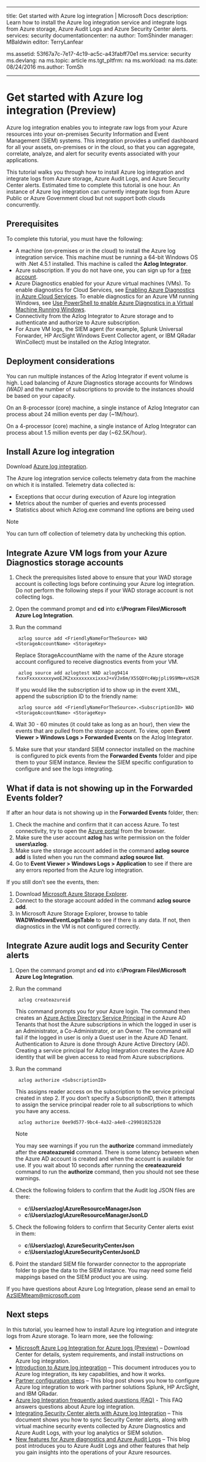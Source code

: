 
---
title: Get started with Azure log integration | Microsoft Docs
description: Learn how to install the Azure log integration service and integrate logs from Azure storage, Azure Audit Logs and Azure Security Center alerts.
services: security
documentationcenter: na
author: TomShinder
manager: MBaldwin
editor: TerryLanfear

ms.assetid: 53f67a7c-7e17-4c19-ac5c-a43fabff70e1
ms.service: security
ms.devlang: na
ms.topic: article
ms.tgt_pltfrm: na
ms.workload: na
ms.date: 08/24/2016
ms.author: TomSh

---
# Get started with Azure log integration (Preview)
Azure log integration enables you to integrate raw logs from your Azure resources into your on-premises Security Information and Event Management (SIEM) systems. This integration provides a unified dashboard for all your assets, on-premises or in the cloud, so that you can aggregate, correlate, analyze, and alert for security events associated with your applications.

This tutorial walks you through how to install Azure log integration and integrate logs from Azure storage, Azure Audit Logs, and Azure Security Center alerts. Estimated time to complete this tutorial is one hour. An instance of Azure log integration can currently integrate logs from Azure Public or Azure Government cloud but not support both clouds concurrently.  

## Prerequisites
To complete this tutorial, you must have the following:

* A machine (on-premises or in the cloud) to install the Azure log integration service. This machine must be running a 64-bit Windows OS with .Net 4.5.1 installed. This machine is called the **Azlog Integrator**.
* Azure subscription. If you do not have one, you can sign up for a [free account](https://azure.microsoft.com/free/).
* Azure Diagnostics enabled for your Azure virtual machines (VMs). To enable diagnostics for Cloud Services, see [Enabling Azure Diagnostics in Azure Cloud Services](../cloud-services/cloud-services-dotnet-diagnostics.md). To enable diagnostics for an Azure VM running Windows, see [Use PowerShell to enable Azure Diagnostics in a Virtual Machine Running Windows](../virtual-machines/virtual-machines-windows-ps-extensions-diagnostics.md?toc=%2fazure%2fvirtual-machines%2fwindows%2ftoc.json).
* Connectivity from the Azlog Integrator to Azure storage and to authenticate and authorize to Azure subscription.
* For Azure VM logs, the SIEM agent (for example, Splunk Universal Forwarder, HP ArcSight Windows Event Collector agent, or IBM QRadar WinCollect) must be installed on the Azlog Integrator.

## Deployment considerations
You can run multiple instances of the Azlog Integrator if event volume is high. Load balancing of Azure Diagnostics storage accounts for Windows *(WAD)* and the number of subscriptions to provide to the instances should be based on your capacity.

On an 8-processor (core) machine, a single instance of Azlog Integrator can process about 24 million events per day (~1M/hour).

On a 4-processor (core) machine, a single instance of Azlog Integrator can process about 1.5 million events per day (~62.5K/hour).

## Install Azure log integration
Download [Azure log integration](https://www.microsoft.com/download/details.aspx?id=53324).

The Azure log integration service collects telemetry data from the machine on which it is installed.  Telemetry data collected is:

* Exceptions that occur during execution of Azure log integration
* Metrics about the number of queries and events processed
* Statistics about which Azlog.exe command line options are being used

> [!NOTE]
> You can turn off collection of telemetry data by unchecking this option.
> 
> 

## Integrate Azure VM logs from your Azure Diagnostics storage accounts
1. Check the prerequisites listed above to ensure that your WAD storage account is collecting logs before continuing your Azure log integration. Do not perform the following steps if your WAD storage account is not collecting logs.
2. Open the command prompt and **cd** into **c:\Program Files\Microsoft Azure Log Integration**.
3. Run the command
   
        azlog source add <FriendlyNameForTheSource> WAD <StorageAccountName> <StorageKey>
   
      Replace StorageAccountName with the name of the Azure storage account configured to receive diagnostics events from your VM.
   
        azlog source add azlogtest WAD azlog9414 fxxxFxxxxxxxxywoEJK2xxxxxxxxxixxxJ+xVJx6m/X5SQDYc4Wpjpli9S9Mm+vXS2RVYtp1mes0t9H5cuqXEw==
   
      If you would like the subscription id to show up in the event XML, append the subscription ID to the friendly name:
   
        azlog source add <FriendlyNameForTheSource>.<SubscriptionID> WAD <StorageAccountName> <StorageKey>
4. Wait 30 - 60 minutes (it could take as long as an hour), then view the events that are pulled from the storage account. To view, open **Event Viewer > Windows Logs > Forwarded Events** on the Azlog Integrator.
5. Make sure that your standard SIEM connector installed on the machine is configured to pick events from the **Forwarded Events** folder and pipe them to your SIEM instance. Review the SIEM specific configuration to configure and see the logs integrating.

## What if data is not showing up in the Forwarded Events folder?
If after an hour data is not showing up in the **Forwarded Events** folder, then:

1. Check the machine and confirm that it can access Azure. To test connectivity, try to open the [Azure portal](http://portal.azure.com) from the browser.
2. Make sure the user account **azlog** has write permission on the folder **users\azlog**.
3. Make sure the storage account added in the command **azlog source add** is listed when you run the command **azlog source list**.
4. Go to **Event Viewer > Windows Logs > Application** to see if there are any errors reported from the Azure log integration.

If you still don’t see the events, then:

1. Download [Microsoft Azure Storage Explorer](http://storageexplorer.com/).
2. Connect to the storage account added in the command **azlog source add**.
3. In Microsoft Azure Storage Explorer, browse to table **WADWindowsEventLogsTable** to see if there is any data. If not, then diagnostics in the VM is not configured correctly.

## Integrate Azure audit logs and Security Center alerts
1. Open the command prompt and **cd** into **c:\Program Files\Microsoft Azure Log Integration**.
2. Run the command
   
        azlog createazureid
   
      This command prompts you for your Azure login. The command then creates an [Azure Active Directory Service Principal](../active-directory/active-directory-application-objects.md) in the Azure AD Tenants that host the Azure subscriptions in which the logged in user is an Administrator, a Co-Administrator, or an Owner. The command will fail if the logged in user is only a Guest user in the Azure AD Tenant. Authentication to Azure is done through Azure Active Directory (AD).  Creating a service principal for Azlog Integration creates the Azure AD identity that will be given access to read from Azure subscriptions.
3. Run the command
   
        azlog authorize <SubscriptionID>
   
      This assigns reader access on the subscription to the service principal created in step 2. If you don’t specify a SubscriptionID, then it attempts to assign the service principal reader role to all subscriptions to which you have any access.
   
        azlog authorize 0ee9d577-9bc4-4a32-a4e8-c29981025328
   
   > [!NOTE]
   > You may see warnings if you run the **authorize** command immediately after the **createazureid** command. There is some latency between when the Azure AD account is created and when the account is available for use. If you wait about 10 seconds after running the **createazureid** command to run the **authorize** command, then you should not see these warnings.
   > 
   > 
4. Check the following folders to confirm that the Audit log JSON files are there:
   
   * **c:\Users\azlog\AzureResourceManagerJson**
   * **c:\Users\azlog\AzureResourceManagerJsonLD**
5. Check the following folders to confirm that Security Center alerts exist in them:
   
   * **c:\Users\azlog\ AzureSecurityCenterJson**
   * **c:\Users\azlog\AzureSecurityCenterJsonLD**
6. Point the standard SIEM file forwarder connector to the appropriate folder to pipe the data to the SIEM instance. You may need some field mappings based on the SIEM product you are using.

If you have questions about Azure Log Integration, please send an email to [AzSIEMteam@microsoft.com](mailto:AzSIEMteam@microsoft.com)

## Next steps
In this tutorial, you learned how to install Azure log integration and integrate logs from Azure storage. To learn more, see the following:

* [Microsoft Azure Log Integration for Azure logs (Preview)](https://www.microsoft.com/download/details.aspx?id=53324) – Download Center for details, system requirements, and install instructions on Azure log integration.
* [Introduction to Azure log integration](security-azure-log-integration-overview.md) – This document introduces you to Azure log integration, its key capabilities, and how it works.
* [Partner configuration steps](https://blogs.msdn.microsoft.com/azuresecurity/2016/08/23/azure-log-siem-configuration-steps/) – This blog post shows you how to configure Azure log integration to work with partner solutions Splunk, HP ArcSight, and IBM QRadar.
* [Azure log Integration frequently asked questions (FAQ)](security-azure-log-integration-faq.md) - This FAQ answers questions about Azure log integration.
* [Integrating Security Center alerts with Azure log Integration](../security-center/security-center-integrating-alerts-with-log-integration.md) – This document shows you how to sync Security Center alerts, along with virtual machine security events collected by Azure Diagnostics and Azure Audit Logs, with your log analytics or SIEM solution.
* [New features for Azure diagnostics and Azure Audit Logs](https://azure.microsoft.com/blog/new-features-for-azure-diagnostics-and-azure-audit-logs/) – This blog post introduces you to Azure Audit Logs and other features that help you gain insights into the operations of your Azure resources.

